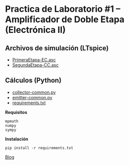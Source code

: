 # Practica de Laboratorio #1 – Amplificador de Doble Etapa (Electrónica II)

## Archivos de simulación (LTspice)

* [PrimeraEtapa-EC.asc](./PrimeraEtapa-EC.asc)
* [SegundaEtapa-CC.asc](./SegundaEtapa-CC.asc)

## Cálculos (Python)

* [collector-common.py](./collector-common.py)
* [emitter-common.py](./emitter-common.py)
* [requirements.txt](./requirements.txt)

**Requisitos**

```
mpmath
numpy
sympy
```
**Instalación**

```console
pip install -r requirements.txt
```

[Blog](https://jackestar.netlify.app/Blog/papers.html#electronica_ii)